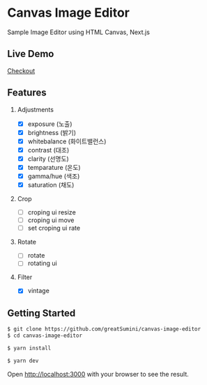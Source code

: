 # Canvas Image Editor

Sample Image Editor using HTML Canvas, Next.js

## Live Demo

[Checkout](https://canvas-image-editor.vercel.app/)

## Features

1. Adjustments

   - [x] exposure (노출)
   - [x] brightness (밝기)
   - [x] whitebalance (화이트밸런스)
   - [x] contrast (대조)
   - [x] clarity (선명도)
   - [x] temparature (온도)
   - [x] gamma/hue (색조)
   - [x] saturation (채도)

2. Crop

   - [ ] croping ui resize
   - [ ] croping ui move
   - [ ] set croping ui rate

3. Rotate

   - [ ] rotate
   - [ ] rotating ui

4. Filter

   - [x] vintage

## Getting Started

```bash
$ git clone https://github.com/greatSumini/canvas-image-editor
$ cd canvas-image-editor

$ yarn install

$ yarn dev
```

Open [http://localhost:3000](http://localhost:3000) with your browser to see the result.
